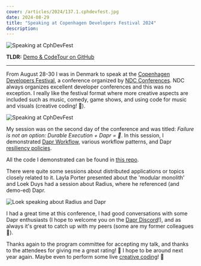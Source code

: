 ```yaml
---
cover: /articles/2024/137.1.cphdevfest.jpg
date: 2024-08-29
title: "Speaking at Copenhagen Developers Festival 2024"
description:
---
```


![Speaking at CphDevFest](/articles/2024/137.1.cphdevfest.jpg)

**TLDR:** <a href="https://github.com/diagrid-labs/dapr-resiliency-and-durable-execution" target="_blank">Demo & CodeTour on GitHub</a>

---

From August 28-30 I was in Denmark to speak at the [Copenhagen Developers Festival](https://cphdevfest.com/), a conference organized by [NDC Conferences](https://ndcconferences.com/). NDC always organizes excellent developer conferences and this was no exception. I really like the festival format where more creative aspects are included such as music, comedy, game shows, and using code for music and visuals (creative coding! 🤩).

![Speaking at CphDevFest](/articles/2024/137.2.cphdevfest.jpg)

My session was on the second day of the conference and was titled: _Failure is not an option: Durable Execution + Dapr = 🚀_. In this session, I demonstrated [Dapr Workflow](https://docs.dapr.io/developing-applications/building-blocks/workflow/workflow-overview/), various workflow patterns, and Dapr [resiliency policies](https://docs.dapr.io/operations/resiliency/policies/).

All the code I demonstrated can be found in [this repo](https://github.com/diagrid-labs/dapr-resiliency-and-durable-execution). 

There were quite some sessions about distributed applications or topics closely related to it. Layla Porter presented about the 'modular monolith' and Loek Duys had a session about Radius, where he referenced (and demo-ed) Dapr.

![Loek speaking about Radius and Dapr](/articles/2024/137.3.cphdevfest.jpg)

I had a great time at this conference, I had good conversations with some Dapr enthusiasts (I hope to welcome you on the [Dapr Discord](https://bit.ly/dapr-discord)!), and as always it's great to catch up with my peers (some are my former colleagues 🤗). 

Thanks again to the program committee for accepting my talk, and thanks to the attendees for giving me a great rating! 🙏 I hope to be around next year again. Maybe even to perform some live [creative coding](/creative-coding)! 🤔